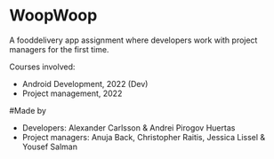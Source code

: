 # WoopWoop
A fooddelivery app assignment where developers work with project managers for the first time. 

Courses involved:
* Android Development, 2022 (Dev)
* Project management, 2022 

#Made by
* Developers: Alexander Carlsson & Andrei Pirogov Huertas
* Project managers: Anuja Back, Christopher Raitis, Jessica Lissel & Yousef Salman
       
